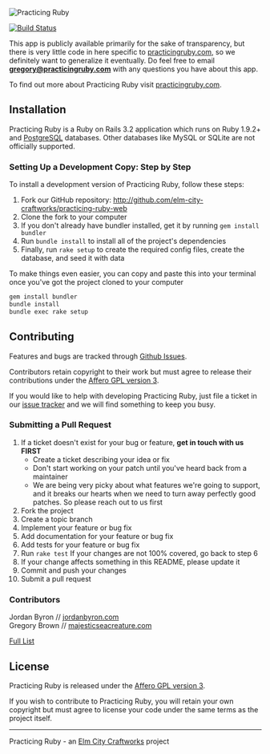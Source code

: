 ![Practicing Ruby](https://raw.github.com/elm-city-craftworks/practicing-ruby-web/master/doc/header.png)

[![Build Status](https://secure.travis-ci.org/elm-city-craftworks/practicing-ruby-web.png?branch=master)](http://travis-ci.org/elm-city-craftworks/practicing-ruby-web)

This app is publicly available primarily for the sake of transparency, but
there is very little code in here specific to [practicingruby.com][pr], so we
definitely want to generalize it eventually. Do feel free to email
**gregory@practicingruby.com** with any questions you have about this app.

To find out more about Practicing Ruby visit [practicingruby.com][pr].

## Installation

Practicing Ruby is a Ruby on Rails 3.2 application which runs on Ruby 1.9.2+ 
and [PostgreSQL](http://www.postgresql.org) databases. Other databases like
MySQL or SQLite are not officially supported.

### Setting Up a Development Copy: Step by Step

To install a development version of Practicing Ruby, follow these steps:

1. Fork our GitHub repository: <http://github.com/elm-city-craftworks/practicing-ruby-web>
2. Clone the fork to your computer
3. If you don't already have bundler installed, get it by running `gem install bundler`
4. Run `bundle install` to install all of the project's dependencies
5. Finally, run `rake setup` to create the required config files, create the database, and seed it with data

To make things even easier, you can copy and paste this into your terminal once you've got the project cloned to your computer

```bash
gem install bundler
bundle install
bundle exec rake setup
```

## Contributing

Features and bugs are tracked through [Github Issues][issue-tracker].

Contributors retain copyright to their work but must agree to release their
contributions under the [Affero GPL version 3][gpl].

If you would like to help with developing Practicing Ruby, just file a ticket
in our [issue tracker][issue-tracker] and we will find something to keep you
busy.

### Submitting a Pull Request

1. If a ticket doesn't exist for your bug or feature, **get in touch with us 
   FIRST**
    - Create a ticket describing your idea or fix
    - Don't start working on your patch until you've heard back from a
      maintainer
    - We are being very picky about what features we're going to support, and 
      it breaks our hearts when we need to turn away perfectly good patches. 
      So please reach out to us first
2. Fork the project
3. Create a topic branch
4. Implement your feature or bug fix
5. Add documentation for your feature or bug fix
6. Add tests for your feature or bug fix
7. Run `rake test` If your changes are not 100% covered, go back to step 6
8. If your change affects something in this README, please update it
9. Commit and push your changes
10. Submit a pull request

### Contributors

Jordan Byron // [jordanbyron.com](http://jordanbyron.com) <br/>
Gregory Brown // [majesticseacreature.com](http://majesticseacreature.com/)

[Full List][contributors]

## License

Practicing Ruby is released under the [Affero GPL version 3][gpl].

If you wish to contribute to Practicing Ruby, you will retain your own
copyright but must agree to license your code under the same terms as the 
project itself.

------

Practicing Ruby - an [Elm City Craftworks](http://elmcitycraftworks.org) project

[pr]: https://practicingruby.com
[gpl]: http://www.gnu.org/licenses/agpl.html
[contributors]: https://github.com/elm-city-craftworks/practicing-ruby-web/contributors
[issue-tracker]: https://github.com/elm-city-craftworks/practicing-ruby-web/issues